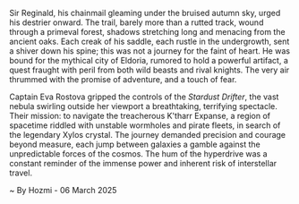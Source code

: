 
Sir Reginald, his chainmail gleaming under the bruised autumn sky, urged his destrier onward.  The trail, barely more than a rutted track, wound through a primeval forest, shadows stretching long and menacing from the ancient oaks.  Each creak of his saddle, each rustle in the undergrowth, sent a shiver down his spine; this was not a journey for the faint of heart. He was bound for the mythical city of Eldoria, rumored to hold a powerful artifact, a quest fraught with peril from both wild beasts and rival knights.  The very air thrummed with the promise of adventure, and a touch of fear.

Captain Eva Rostova gripped the controls of the *Stardust Drifter*, the vast nebula swirling outside her viewport a breathtaking, terrifying spectacle.  Their mission: to navigate the treacherous K'tharr Expanse, a region of spacetime riddled with unstable wormholes and pirate fleets, in search of the legendary Xylos crystal. The journey demanded precision and courage beyond measure, each jump between galaxies a gamble against the unpredictable forces of the cosmos.  The hum of the hyperdrive was a constant reminder of the immense power and inherent risk of interstellar travel.

~ By Hozmi - 06 March 2025
